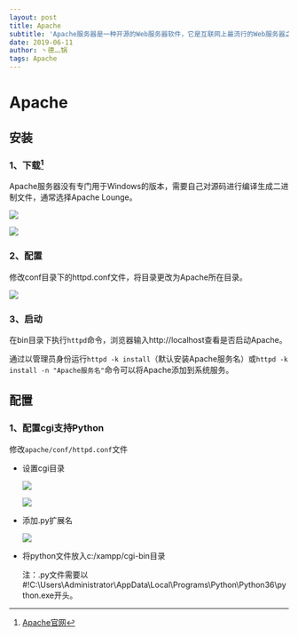 ```yaml
---
layout: post
title: Apache
subtitle: 'Apache服务器是一种开源的Web服务器软件，它是互联网上最流行的Web服务器之一'
date: 2019-06-11
author: 丶德灬锅
tags: Apache
---
```


# Apache

## 安装

### 1、下载[^1]

Apache服务器没有专门用于Windows的版本，需要自己对源码进行编译生成二进制文件，通常选择Apache Lounge。

![](https://cdn.jsdelivr.net/gh/ldy/ldy.github.io@master/screenshot/2019-06-11-Apache-下载1.png)

![](https://cdn.jsdelivr.net/gh/ldy/ldy.github.io@master/screenshot/2019-06-11-Apache-下载2.png)

### 2、配置

修改conf目录下的httpd.conf文件，将目录更改为Apache所在目录。

![](https://cdn.jsdelivr.net/gh/ldy/ldy.github.io@master/screenshot/2019-06-11-Apache-配置.png)

### 3、启动

在bin目录下执行`httpd`命令，浏览器输入http://localhost查看是否启动Apache。

通过以管理员身份运行`httpd -k install`（默认安装Apache服务名）或`httpd -k install -n "Apache服务名"`命令可以将Apache添加到系统服务。

## 配置

### 1、配置cgi支持Python

修改`apache/conf/httpd.conf`文件

- 设置cgi目录

  ![](https://cdn.jsdelivr.net/gh/ldy/ldy.github.io@master/screenshot/2019-06-11-Apache-配置cgi支持python1.png)

  

  ![](https://cdn.jsdelivr.net/gh/ldy/ldy.github.io@master/screenshot/2019-06-11-Apache-配置cgi支持python2.png)

- 添加.py扩展名

  ![](https://cdn.jsdelivr.net/gh/ldy/ldy.github.io@master/screenshot/2019-06-11-Apache-配置cgi支持python3.png)

- 将python文件放入c:/xampp/cgi-bin目录

  注：.py文件需要以#!C:\Users\Administrator\AppData\Local\Programs\Python\Python36\python.exe开头。

[^1]: [Apache官网](http://httpd.apache.org/)